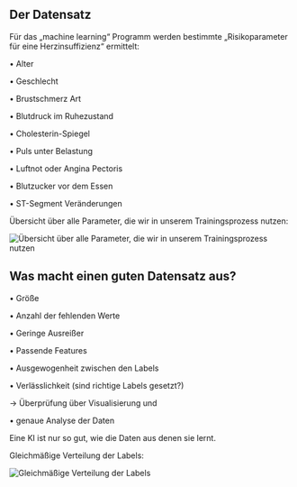## Der Datensatz

Für das „machine learning“ Programm werden bestimmte „Risikoparameter für eine Herzinsuffizienz“
ermittelt:

• Alter

• Geschlecht

• Brustschmerz Art

• Blutdruck im Ruhezustand

• Cholesterin-Spiegel

• Puls unter Belastung

• Luftnot oder Angina Pectoris

• Blutzucker vor dem Essen

• ST-Segment Veränderungen

Übersicht über alle Parameter, die wir in unserem Trainingsprozess nutzen:

![Übersicht über alle Parameter, die wir in unserem Trainingsprozess nutzen](https://matheli.github.io/Herzinsuffizienz/posts/Daten_Diagramme.jpg)

## Was macht einen guten Datensatz aus?

• Größe

• Anzahl der fehlenden Werte

• Geringe Ausreißer

• Passende Features

• Ausgewogenheit zwischen den Labels

• Verlässlichkeit (sind richtige Labels gesetzt?)

→ Überprüfung über Visualisierung und
 
• genaue Analyse der Daten

Eine KI ist nur so gut, wie die Daten aus denen sie lernt.

Gleichmäßige Verteilung der Labels:

![Gleichmäßige Verteilung der Labels](https://matheli.github.io/Herzinsuffizienz/posts/gleichm%C3%A4%C3%9Fige%20Verteilung%20der%20Labels.png)
